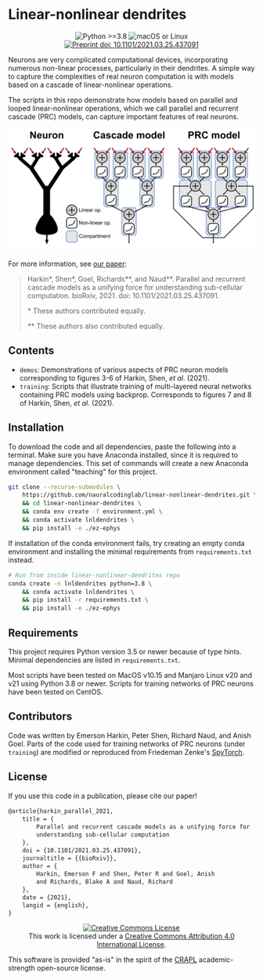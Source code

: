 # Linear-nonlinear dendrites

<div align="center">
<img
src="https://img.shields.io/badge/python-3.8%20|%203.9-green.svg"
alt="Python >=3.8"/>
<img
src="https://img.shields.io/badge/os-macOS%20|%20linux-green.svg"
alt="macOS or Linux"/>
<a href="https://doi.org/10.1101/2021.03.25.437091">
<img
src="https://img.shields.io/badge/preprint%20doi-10.1101%2F2021.03.25.437091-informational.svg"
alt="Preprint doi: 10.1101/2021.03.25.437091"/>
</a>
</div>

Neurons are very complicated computational devices, incorporating numerous
non-linear processes, particularly in their dendrites. A simple way to capture
the complexities of real neuron computation is with models based on a cascade of
linear-nonlinear operations.

The scripts in this repo demonstrate how models based on parallel and looped
linear-nonlinear operations, which we call parallel and recurrent cascade (PRC)
models, can capture important features of real neurons.

![Parallel, recurrent cascade models](prc-dendrites.png)

For more information, see
[our paper](https://doi.org/10.1101/2021.03.25.437091):

> Harkin&ast;, Shen&ast;, Goel, Richards&ast;&ast;, and Naud&ast;&ast;. Parallel
> and recurrent cascade models as a unifying force for understanding
> sub-cellular computation. bioRxiv, 2021. doi: 10.1101/2021.03.25.437091.
>
> &ast; These authors contributed equally.
>
> &ast;&ast; These authors also contributed equally.

## Contents

- `demos`: Demonstrations of various aspects of PRC neuron models corresponding
  to figures 3-6 of Harkin, Shen, *et al*. (2021).
- `training`: Scripts that illustrate training of multi-layered neural networks
  containing PRC models using backprop. Corresponds to figures 7 and 8 of
  Harkin, Shen, *et al*. (2021).

## Installation

To download the code and all dependencies, paste the following
into a terminal. Make sure you have Anaconda installed, since it
is required to manage dependencies. This set of commands will
create a new Anaconda environment called "teaching" for this
project.

```sh
git clone --recurse-submodules \
    https://github.com/nauralcodinglab/linear-nonlinear-dendrites.git \
    && cd linear-nonlinear-dendrites \
    && conda env create -f environment.yml \
    && conda activate lnldendrites \
    && pip install -e ./ez-ephys
```

If installation of the conda environment fails, try creating an empty conda
environment and installing the minimal requirements from `requirements.txt`
instead.

```sh
# Run from inside linear-nonlinear-dendrites repo
conda create -n lnldendrites python=3.8 \
    && conda activate lnldendrites \
    && pip install -r requirements.txt \
    && pip install -e ./ez-ephys
```


## Requirements

This project requires Python version 3.5 or newer because of type hints. Minimal
dependencies are listed in `requirements.txt`.

Most scripts have been tested on MacOS v10.15 and Manjaro Linux v20 and v21
using Python 3.8 or newer. Scripts for training networks of PRC neurons have
been tested on CentOS.


## Contributors

Code was written by Emerson Harkin, Peter Shen, Richard Naud, and Anish Goel.
Parts of the code used for training networks of PRC neurons (under `training`)
are modified or reproduced from Friedeman Zenke's
[SpyTorch](https://doi.org/10.5281/zenodo.3724018).


## License

If you use this code in a publication, please cite our paper!

```
@article{harkin_parallel_2021,
	title = {
        Parallel and recurrent cascade models as a unifying force for
        understanding sub-cellular computation
    },
	doi = {10.1101/2021.03.25.437091},
	journaltitle = {{bioRxiv}},
	author = {
        Harkin, Emerson F and Shen, Peter R and Goel, Anish
        and Richards, Blake A and Naud, Richard
    },
	date = {2021},
	langid = {english},
}
```

<p align="center">
<a rel="license" href="http://creativecommons.org/licenses/by/4.0/"><img alt="Creative Commons License" style="border-width:0" src="https://i.creativecommons.org/l/by/4.0/88x31.png" /></a>
<br />
This work is licensed under a <a rel="license" href="http://creativecommons.org/licenses/by/4.0/">Creative Commons Attribution 4.0 International License</a>.
</p>

This software is provided "as-is" in the spirit of the
[CRAPL](https://matt.might.net/articles/crapl/CRAPL-LICENSE.txt)
academic-strength open-source license.
